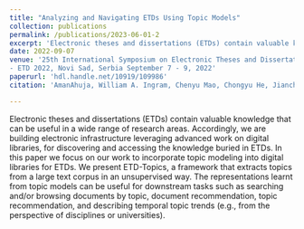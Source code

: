 ```yaml
---
title: "Analyzing and Navigating ETDs Using Topic Models"
collection: publications
permalink: /publications/2023-06-01-2
excerpt: 'Electronic theses and dissertations (ETDs) contain valuable knowledge that can be useful in a wide range of research areas...'
date: 2022-09-07
venue: '25th International Symposium on Electronic Theses and Dissertations
- ETD 2022, Novi Sad, Serbia September 7 - 9, 2022'
paperurl: 'hdl.handle.net/10919/109986'
citation: 'AmanAhuja, William A. Ingram, Chenyu Mao, Chongyu He, Jianchi Wei,and Edward A. Fox. 2022. Analyzing and Navigating ETDs Using Topic Models. In 25th International Symposium on Electronic Theses and Dissertations (ETD 2022), September 7-9, 2022, Novi Sad, Serbia.'

---
```

Electronic theses and dissertations (ETDs) contain valuable knowledge that can be useful in a wide range of research areas. Accordingly, we are
building electronic infrastructure leveraging advanced work on digital libraries,
for discovering and accessing the knowledge buried in ETDs. In this paper we
focus on our work to incorporate topic modeling into digital libraries for ETDs.
We present ETD-Topics, a framework that extracts topics from a large text corpus in an unsupervised way. The representations learnt from topic models can
be useful for downstream tasks such as searching and/or browsing documents
by topic, document recommendation, topic recommendation, and describing
temporal topic trends (e.g., from the perspective of disciplines or universities).
